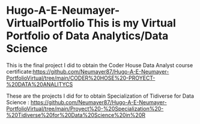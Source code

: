 # Hugo-A-E-Neumayer-VirtualPortfolio   This is my Virtual Portfolio of Data Analytics/Data Science
This is the final project I did to obtain the Coder House Data Analyst course certificate:https://github.com/Neumayer87/Hugo-A-E-Neumayer-PortfolioVirtual/tree/main/CODER%20HOSE%20-PROYECT-%20DATA%20ANALITYCS

These are the projects I did for to obtain Specialization of Tidiverse for Data Science :  https://github.com/Neumayer87/Hugo-A-E-Neumayer-PortfolioVirtual/tree/main/Proyect%20-%20Specialization%20-%20Tidiverse%20for%20Data%20Science%20in%20R

